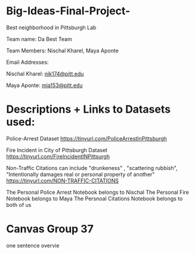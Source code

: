 # Big-Ideas-Final-Project-
Best neighborhood in Pittsburgh Lab

Team name: Da Best Team

Team Members: Nischal Kharel, Maya Aponte

Email Addresses: 

Nischal Kharel: nik174@pitt.edu

Maya Aponte: mia153@pitt.edu

# Descriptions + Links to Datasets used: 


Police-Arrest Dataset
https://tinyurl.com/PoliceArrestInPittsburgh


Fire Incident in City of Pittsburgh Dataset
https://tinyurl.com/FireIncidentINPittsurgh


Non-Traffic Citations can include "drunkeness" , "scattering rubbish",  "Intentionally damages real or personal property of another" 
https://tinyurl.com/NON-TRAFFIC-CITATIONS


The Personal Police Arrest Notebook belongs to Nischal
The Personal Fire Notebook belongs to Maya
The Persnoal Citations Notebook belongs to both of us

# Canvas Group 37

one sentence overvie







